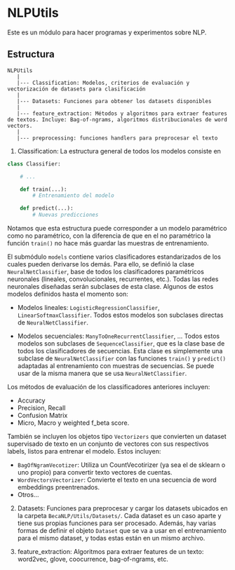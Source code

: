 # NLPUtils

Este es un módulo para hacer programas y experimentos sobre NLP. 

## Estructura

```
NLPUtils
   |
   |--- Classification: Modelos, criterios de evaluación y vectorización de datasets para clasificación
   |
   |--- Datasets: Funciones para obtener los datasets disponibles
   |
   |--- feature_extraction: Métodos y algoritmos para extraer features de textos. Incluye: Bag-of-ngrams, algoritmos distribucionales de word vectors.
   |
   |--- preprocessing: funciones handlers para preprocesar el texto

```

1. Classification: La estructura general de todos los modelos consiste en

```Python
class Classifier:

	# ...

	def train(...):
		# Entrenamiento del modelo

	def predict(...):
		# Nuevas predicciones
```

Notamos que esta estructura puede corresponder a un modelo paramétrico como no paramétrico, con la diferencia de que en el no paramétrico la función `train()` no hace más guardar las muestras de entrenamiento. 

El submódulo `models` contiene varios clasificadores estandarizados de los cuales pueden derivarse los demás. Para ello, se definió la clase `NeuralNetClassifier`, base de todos los clasificadores paramétricos neuronales (lineales, convolucionales, recurrentes, etc.). Todas las redes neuronales diseñadas serán subclases de esta clase. Algunos de estos modelos definidos hasta el momento son:

* Modelos lineales: `LogisticRegressionClassifier`, `LinearSoftmaxClassifier`. Todos estos modelos son subclases directas de `NeuralNetClassifier`.

* Modelos secuenciales: `ManyToOneRecurrentClassifier`, ... Todos estos modelos son subclases de `SequenceClassifier`, que es la clase base de todos los clasificadores de secuencias. Esta clase es simplemente una subclase de `NeuralNetClassifier` con las funciones `train()` y `predict()` adaptadas al entrenamiento con muestras de secuencias. Se puede usar de la misma manera que se usa `NeuralNetClassifier`.

Los métodos de evaluación de los classificadores anteriores incluyen:

* Accuracy
* Precision, Recall
* Confusion Matrix
* Micro, Macro y weighted f_beta score.

También se incluyen los objetos tipo `Vectorizers` que convierten un dataset supervisado de texto en un conjunto de vectores con sus respectivos labels, listos para entrenar el modelo. Estos incluyen:

* `BagOfNgramVecotizer`: Utiliza un CountVecotirizer (ya sea el de sklearn o uno propio) para convertir texto vectores de cuentas.
* `WordVectorsVectorizer`: Convierte el texto en una secuencia de word embeddings preentrenados.
* Otros...

2. Datasets: Funciones para preprocesar y cargar los datasets ubicados en la carpeta `BecaNLP/Utils/Datasets/`. Cada dataset es un caso aparte y tiene sus propias funciones para ser procesado. Además, hay varias formas de definir el objeto `Dataset` que se va a usar en el entrenamiento para el mismo dataset, y todas estas están en un mismo archivo. 

3. feature_extraction: Algoritmos para extraer features de un texto: word2vec, glove, coocurrence, bag-of-ngrams, etc.
